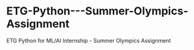 # ETG-Python---Summer-Olympics-Assignment
ETG Python for ML/AI Internship - Summer Olympics Assignment 

